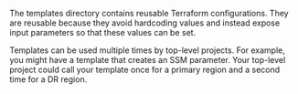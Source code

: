 The templates directory contains reusable Terraform configurations.
They are reusable because they avoid hardcoding values and instead
expose input parameters so that these values can be set. 

Templates can be used multiple times by top-level projects. For example,
you might have a template that creates an SSM parameter. Your top-level
project could call your template once for a primary region and a second
time for a DR region.